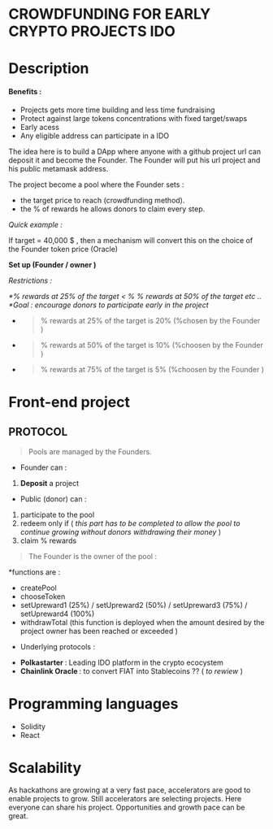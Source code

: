# CROWDFUNDING FOR EARLY CRYPTO PROJECTS <strong> IDO </strong> 


<h1> Description </h1>

<h4> Benefits : </h4>
<ul> 
 
 <li>  Projects gets more time building and less time fundraising </li>
 <li> Protect against large tokens concentrations with fixed target/swaps </li>
 <li> Early acess </li> 
 <li> Any eligible address can participate in a IDO </li> 
 
 </ul> 

The idea here is to build a DApp where anyone with a github project url can deposit it and become the Founder.
The Founder will put his url project and his public metamask address. 

The project become a pool where the Founder sets : 
 - the target price to reach (crowdfunding method). 
 - the % of rewards he allows donors to claim every step. 
 
 <em> Quick example : </em> 
 
 If target = 40,000 $ , then a mechanism will convert this on the choice of the Founder token price (Oracle) 
 
 
 <strong> Set up (Founder / owner ) </strong> 
 
 <em> Restrictions : 
 
  *% rewards at 25% of the target < % % rewards at 50% of the target etc ..  
  *Goal : encourage donors to participate early in the project  </em> 
 
 - > % rewards at 25% of the target is 20% (%chosen by the Founder )
 - > % rewards at 50% of the target is 10% (%choosen by the Founder ) 
 - > % rewards at 75% of the target is 5% (%choosen by the Founder ) 


# Front-end project

 <h2> PROTOCOL </h2> 


> Pools are managed by the Founders. 

* Founder can : 
<ol> 
 <li> <strong>Deposit</strong> a project </li>
 

 </ol> 


* Public (donor) can : 
<ol> 
 <li> participate to the pool </li> 
 <li> redeem only if ( <em> this part has to be completed to allow the pool to continue growing without donors withdrawing their money </em>) </li> 
 <li> claim % rewards </li> 
 </ol>


> The Founder is the owner of the pool :

*functions are : 

- createPool
- chooseToken
- setUpreward1 (25%) / setUpreward2 (50%) / setUpreward3 (75%) / setUpreward4 (100%) 
- withdrawTotal (this function is deployed when the amount desired by the project owner has been reached or exceeded ) 

* Underlying protocols : 

 - <strong> Polkastarter </strong> : Leading IDO platform in the crypto ecocystem 
 - <strong> Chainlink Oracle </strong> : to convert FIAT into Stablecoins ?? (<em> to rewiew </em> ) 
 
 # Programming languages  
 <ul> 
   <li> Solidity </li> 
   <li> React </li> 
 </ul> 
 
 
 # Scalability 
 
 As hackathons are growing at a very fast pace, accelerators are good to enable projects to grow. Still accelerators are selecting projects. Here everyone can share
 his project. Opportunities and growth pace can be great. 
 
 



